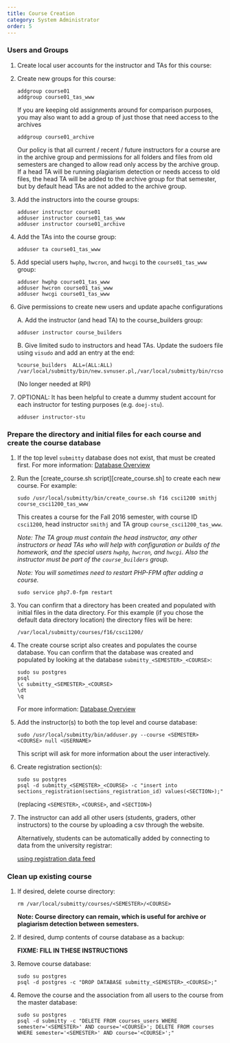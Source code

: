 ```yaml
---
title: Course Creation
category: System Administrator
order: 5
---
```


### Users and Groups

1. Create local user accounts for the instructor and TAs for this course:
 
2. Create new groups for this course:

   ```
   addgroup course01
   addgroup course01_tas_www
   ```

   If you are keeping old assignments around for comparison purposes, you may also want to add a group of just 
   those that need access to the archives

   ```
   addgroup course01_archive
   ```

   Our policy is that all current / recent / future instructors for a course are in the archive group and permissions 
   for all folders and files from old semesters are changed to allow read only access by the archive group. If a head 
   TA will be running plagiarism detection or needs access to old files, the head TA will be added to the archive 
   group for that semester, but by default head TAs are not added to the archive group.


3. Add the instructors into the course groups:

   ```
   adduser instructor course01
   adduser instructor course01_tas_www
   adduser instructor course01_archive
   ```

5. Add the TAs into the course group:

   ```
   adduser ta course01_tas_www
   ```

6. Add special users `hwphp`, `hwcron`, and `hwcgi` to the `course01_tas_www` group:

   ```
   adduser hwphp course01_tas_www
   adduser hwcron course01_tas_www
   adduser hwcgi course01_tas_www
   ```

7. Give permissions to create new users and update apache configurations

   A. Add the instructor (and head TA) to the course_builders group:

      ```
      adduser instructor course_builders
      ```

   B. Give limited sudo to instructors and head TAs.  Update the sudoers file using
      `visudo` and add an entry at the end:

      ```
      %course_builders	ALL=(ALL:ALL) /var/local/submitty/bin/new.svnuser.pl,/var/local/submitty/bin/rcsonly.pl,/usr/sbin/apache2ctl,/var/local/submitty/bin/validate.svn.pl,/var/local/submitty/bin/validate.rcs.pl
      ```

   (No longer needed at RPI)


8. OPTIONAL: It has been helpful to create a dummy student account for
   each instructor for testing purposes (e.g. `doej-stu`).

   ```
   adduser instructor-stu
   ```


### Prepare the directory and initial files for each course and create the course database


1. If the top level `submitty` database does not exist, that must be
   created first.  For more information: [Database Overview](database_overview)


2. Run the [create_course.sh script][create_course.sh]
   to create each new course.  For example:

   ``` 
   sudo /usr/local/submitty/bin/create_course.sh f16 csci1200 smithj course_csci1200_tas_www 
   ```

   This creates a course for the Fall 2016 semester, with course ID
   `csci1200`, head instructor `smithj` and TA group
   `course_csci1200_tas_www`.  

   _Note: The TA group must contain the head instructor, any other
   instructors or head TAs who will help with configuration or builds
   of the homework, and the special users `hwphp`, `hwcron`, and `hwcgi`.  Also
   the instructor must be part of the `course_builders` group._
   
   _Note: You will sometimes need to restart PHP-FPM after adding a course._
   ``` 
   sudo service php7.0-fpm restart
   ```

3. You can confirm that a directory has been created and populated
   with initial files in the data directory.  For this example (if you
   chose the default data directory location) the directory files will
   be here:
 
   ``` 
   /var/local/submitty/courses/f16/csci1200/ 
   ```  

4. The create course script also creates and populates the course
   database.  You can confirm that the database was created and
   populated by looking at the database
   `submitty_<SEMESTER>_<COURSE>`:

   ```
   sudo su postgres
   psql
   \c submitty_<SEMESTER>_<COURSE>
   \dt
   \q
   ```

   For more information: [Database Overview](database_overview)


5. Add the instructor(s) to both the top level and course database:

   ```
   sudo /usr/local/submitty/bin/adduser.py --course <SEMESTER> <COURSE> null <USERNAME>
   ```

   This script will ask for more information about the user interactively.



6. Create registration section(s):

   ```
   sudo su postgres
   psql -d submitty_<SEMESTER>_<COURSE> -c "insert into sections_registration(sections_registration_id) values(<SECTION>);"
   ```

   (replacing `<SEMESTER>`, `<COURSE>`, and `<SECTION>`)


7. The instructor can add all other users (students, graders, other
   instructors) to the course by uploading a csv through the website.


   Alternatively, students can be automatically added by connecting to
   data from the university registrar:

   [using registration data feed](https://github.com/Submitty/Submitty/tree/master/Docs/student_auto_feed)



### Clean up existing course


1.  If desired, delete course directory:

    ```
    rm /var/local/submitty/courses/<SEMESTER>/<COURSE>
    ```

    __Note: Course directory can remain, which is useful for archive or
    plagiarism detection between semesters.__


2.  If desired, dump contents of course database as a backup:

    __FIXME: FILL IN THESE INSTRUCTIONS__


3.  Remove course database:

    ```
    sudo su postgres
    psql -d postgres -c "DROP DATABASE submitty_<SEMESTER>_<COURSE>;"
    ```


4.  Remove the course and the association from all users to the course from the master database:

    ```
    sudo su postgres
    psql -d submitty -c "DELETE FROM courses_users WHERE semester='<SEMESTER>' AND course='<COURSE>'; DELETE FROM courses WHERE semester='<SEMESTER>' AND course='<COURSE>';"
    ```
